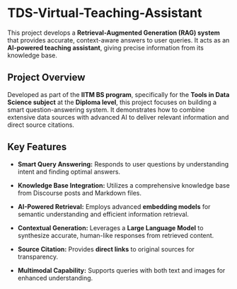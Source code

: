 # TDS-Virtual-Teaching-Assistant
This project develops a **Retrieval-Augmented Generation (RAG) system** that provides accurate, context-aware answers to user queries. It acts as an **AI-powered teaching assistant**, giving precise information from its knowledge base.
## Project Overview
Developed as part of the **IITM BS program**, specifically for the **Tools in Data Science subject** at the **Diploma level**, this project focuses on building a smart question-answering system. It demonstrates how to combine extensive data sources with advanced AI to deliver relevant information and direct source citations.
## Key Features

* **Smart Query Answering:** Responds to user questions by understanding intent and finding optimal answers.

* **Knowledge Base Integration:** Utilizes a comprehensive knowledge base from Discourse posts and Markdown files.

* **AI-Powered Retrieval:** Employs advanced **embedding models** for semantic understanding and efficient information retrieval.

* **Contextual Generation:** Leverages a **Large Language Model** to synthesize accurate, human-like responses from retrieved content.

* **Source Citation:** Provides **direct links** to original sources for transparency.

* **Multimodal Capability:** Supports queries with both text and images for enhanced understanding.
